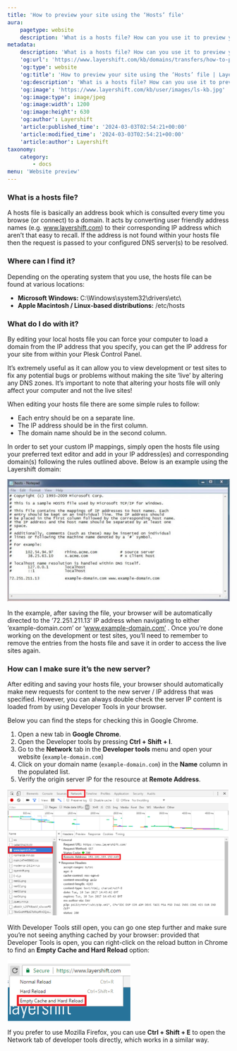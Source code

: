 ```yaml
---
title: 'How to preview your site using the ‘Hosts’ file'
aura:
    pagetype: website
    description: 'What is a hosts file? How can you use it to preview your sites without affecting your live sites? Find the answers and much more in this article!'
metadata:
    description: 'What is a hosts file? How can you use it to preview your sites without affecting your live sites? Find the answers and much more in this article!'
    'og:url': 'https://www.layershift.com/kb/domains/transfers/how-to-preview-your-site-using-the-hosts-file'
    'og:type': website
    'og:title': 'How to preview your site using the ‘Hosts’ file | Layershift KB'
    'og:description': 'What is a hosts file? How can you use it to preview your sites without affecting your live sites? Find the answers and much more in this article!'
    'og:image': 'https://www.layershift.com/kb/user/images/ls-kb.jpg'
    'og:image:type': image/jpeg
    'og:image:width': 1200
    'og:image:height': 630
    'og:author': Layershift
    'article:published_time': '2024-03-03T02:54:21+00:00'
    'article:modified_time': '2024-03-03T02:54:21+00:00'
    'article:author': Layershift
taxonomy:
    category:
        - docs
menu: 'Website preview'
---
```


### What is a hosts file?

A hosts file is basically an address book which is consulted every time you browse (or connect) to a domain. It acts by converting user friendly address names (e.g. www.layershift.com) to their corresponding IP address which aren’t that easy to recall. If the address is not found within your hosts file then the request is passed to your configured DNS server(s) to be resolved.

### Where can I find it?

Depending on the operating system that you use, the hosts file can be found at various locations:

* **Microsoft Windows:** C:\Windows\system32\drivers\etc\
* **Apple Macintosh / Linux-based distributions:** /etc/hosts

### What do I do with it?

By editing your local hosts file you can force your computer to load a domain from the IP address that you specify, you can get the IP address for your site from within your Plesk Control Panel.

It’s extremely useful as it can allow you to view development or test sites to fix any potential bugs or problems without making the site ‘live’ by altering any DNS zones. It’s important to note that altering your hosts file will only affect your computer and not the live sites!

When editing your hosts file there are some simple rules to follow:

* Each entry should be on a separate line.
* The IP address should be in the first column.
* The domain name should be in the second column.

In order to set your custom IP mappings, simply open the hosts file using your preferred text editor and add in your IP address(es) and corresponding domain(s) following the rules outlined above. Below is an example using the Layershift domain:

![How%20to%20preview%20your%20site%20using%20the%20%E2%80%98Hosts%E2%80%99%20file-1](How%20to%20preview%20your%20site%20using%20the%20%E2%80%98Hosts%E2%80%99%20file-1.png "How%20to%20preview%20your%20site%20using%20the%20%E2%80%98Hosts%E2%80%99%20file-1")

In the example, after saving the file, your browser will be automatically directed to the ‘72.251.211.13’ IP address when navigating to either ‘example-domain.com’ or ‘www.example-domain.com’ . Once you’re done working on the development or test sites, you’ll need to remember to remove the entries from the hosts file and save it in order to access the live sites again.

### How can I make sure it’s the new server?

After editing and saving your hosts file, your browser should automatically make new requests for content to the new server / IP address that was specified. However, you can always double check the server IP content is loaded from by using Developer Tools in your browser.

Below you can find the steps for checking this in Google Chrome.

1. Open a new tab in **Google Chrome**.
2. Open the Developer tools by pressing **Ctrl + Shift + I**.
3. Go to the **Network** tab in the **Developer tools** menu and open your website (`example-domain.com`)
4. Click on your domain name (`example-domain.com`) in the **Name** column in the populated list.
5. Verify the origin server IP for the resource at **Remote Address**.

![How%20to%20preview%20your%20site%20using%20the%20%E2%80%98Hosts%E2%80%99%20file-2](How%20to%20preview%20your%20site%20using%20the%20%E2%80%98Hosts%E2%80%99%20file-2.png "How%20to%20preview%20your%20site%20using%20the%20%E2%80%98Hosts%E2%80%99%20file-2")

With Developer Tools still open, you can go one step further and make sure you’re not seeing anything cached by your browser: provided that Developer Tools is open, you can right-click on the reload button in Chrome to find an **Empty Cache and Hard Reload** option:

![How%20to%20preview%20your%20site%20using%20the%20%E2%80%98Hosts%E2%80%99%20file-3](How%20to%20preview%20your%20site%20using%20the%20%E2%80%98Hosts%E2%80%99%20file-3.png "How%20to%20preview%20your%20site%20using%20the%20%E2%80%98Hosts%E2%80%99%20file-3")

If you prefer to use Mozilla Firefox, you can use **Ctrl + Shift + E** to open the Network tab of developer tools directly, which works in a similar way.



